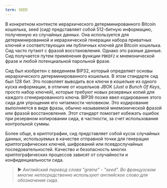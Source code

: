 ```yaml
---
term: SEED
---
```


В конкретном контексте иерархического детерминированного Bitcoin кошелька, seed (сид) представляет собой 512-битную информацию, полученную из случайных данных. Она используется для детерминированной и иерархической генерации набора приватных ключей и соответствующих им публичных ключей для Bitcoin кошелька. Сид часто путают с фразой восстановления. Однако это разные данные. Сид получается путем применения функции `PBKDF2` к мнемонической фразе и любой потенциальной парольной фразе.

Сид был изобретен с введением BIP32, который определяет основы иерархического детерминированного кошелька. В этом стандарте сид был 128 бит. Это позволяет выводить все ключи в кошельке из одного куска информации, в отличие от кошельков JBOK (*Just a Bunch Of Keys*, просто набор ключей), которые требуют новых резервных копий для каждого сгенерированного ключа. BIP39 позже ввел кодирование этого сида для упрощения его читаемости человеком. Это кодирование выполняется в виде фразы, обычно называемой мнемонической фразой или фразой восстановления. Этот стандарт помогает избежать ошибок при резервном копировании сида, в частности, за счет использования контрольной суммы.

Более обще, в криптографии, сид представляет собой кусок случайных данных, используемых в качестве отправной точки для генерации криптографических ключей, шифрований или псевдослучайных последовательностей. Качество и безопасность многих криптографических процессов зависят от случайности и конфиденциальности сида.

> ► *Английский перевод слова "graine" - "seed". Во французском многие непосредственно используют английское слово для обозначения сида.*